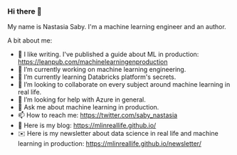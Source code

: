 ### Hi there 👋

My name is Nastasia Saby. I'm a machine learning engineer and an author.

A bit about me:

- 📙 I like writing. I've published a guide about ML in production: https://leanpub.com/machinelearningenproduction
- 🔭 I’m currently working on machine learning engineering.
- 🌱 I’m currently learning Databricks platform's secrets.
- 👯 I’m looking to collaborate on every subject around machine learning in real life.
- 🤔 I’m looking for help with Azure in general.
- 💬 Ask me about machine learning in production.
- 📫 How to reach me: https://twitter.com/saby_nastasia
- 👀 Here is my blog: https://mlinreallife.github.io/
- ✉️ Here is my newsletter about data science in real life and machine learning in production: https://mlinreallife.github.io/newsletter/

